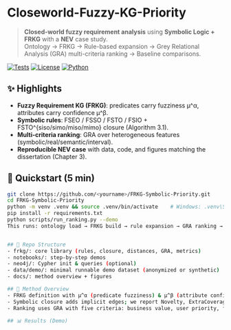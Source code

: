 #   Closeworld-Fuzzy-KG-Priority

> **Closed-world fuzzy requirement analysis** using **Symbolic Logic + FRKG** with a **NEV** case study.  
> Ontology → FRKG → Rule-based expansion → Grey Relational Analysis (GRA) multi-criteria ranking → Baseline comparisons.

[![Tests](https://img.shields.io/badge/tests-passing-brightgreen)](#)
[![License](https://img.shields.io/badge/license-MIT-blue)](#)
[![Python](https://img.shields.io/badge/python-3.10+-blue)](#)

## ✨ Highlights
- **Fuzzy Requirement KG (FRKG)**: predicates carry fuzziness μ^α, attributes carry confidence μ^β.
- **Symbolic rules**: FSEO / FSSO / FSTO / FSIO + FSTO^{siso/simo/miso/mimo} closure (Algorithm 3.1).
- **Multi-criteria ranking**: GRA over heterogeneous features (symbolic/real/semantic/interval).
- **Reproducible NEV case** with data, code, and figures matching the dissertation (Chapter 3).

## 🚀 Quickstart (5 min)
```bash
git clone https://github.com/<yourname>/FRKG-Symbolic-Priority.git
cd FRKG-Symbolic-Priority
python -m venv .venv && source .venv/bin/activate    # Windows: .venv\Scripts\activate
pip install -r requirements.txt
python scripts/run_ranking.py --demo
This runs: ontology load → FRKG build → rule expansion → GRA ranking → top-K outputs.


## 📂 Repo Structure
- frkg/: core library (rules, closure, distances, GRA, metrics)
- notebooks/: step-by-step demos
- neo4j/: Cypher init & queries (optional)
- data/demo/: minimal runnable demo dataset (anonymized or synthetic)
- docs/: method overview + figures

## 🧠 Method Overview
- FRKG definition with μ^α (predicate fuzziness) & μ^β (attribute confidence).
- Symbolic closure adds implicit edges; we report Novelty, ExtraCoverage, Soundness.
- Ranking uses GRA with five criteria: business value, user priority, feasibility, dependency, cost.

## 📊 Results (Demo)


